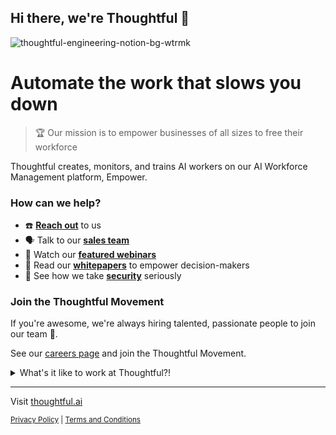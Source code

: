 ## Hi there, we're Thoughtful 👋
![thoughtful-engineering-notion-bg-wtrmk](https://user-images.githubusercontent.com/1096881/151483390-1bde7e8b-bfda-4cf2-92af-6c73cdb23d0c.png)

# Automate the work that slows you down

> 🏆️ Our mission is to empower businesses of all sizes to free their workforce

Thoughtful creates, monitors, and trains AI workers on our AI Workforce Management platform, Empower.


###  How can we help?

- ☎️ [**Reach out**](https://www.thoughtful.ai/contact) to us
- 🗣️ Talk to our [**sales team**](https://www.thoughtful.ai/get-a-demo)
- 🍿 Watch our [**featured webinars**](https://www.thoughtful.ai/webinars)
- 📄 Read our [**whitepapers**](https://www.thoughtful.ai/whitepapers) to empower decision-makers
- 🔐 See how we take [**security**](https://www.thoughtful.ai/trust-and-security) seriously

### Join the Thoughtful Movement

If you're awesome, we're always hiring talented, passionate people to join our team 🙌. 

See our [careers page](https://www.thoughtful.ai/careers) and join the Thoughtful Movement.

<details> 
	<summary>What's it like to work at Thoughtful?!</summary>
	<br>
  
## Culture at Thoughtful

### The Stuff We’re Made Of

How do you bring people from around the world together to create the workforce of the future? Every day we practice these values, which drive our culture and mission. Are you ready?!

### Our Company Values

- **Experiment always.**

  Don’t let the fear of failure hold you back from doing incredible, original work. We don’t expect perfection on the first swing, just the willingness to keep going until we get it right. It takes grit, a lot of experimentation, and failing fast to optimize learnings.

- **Do less, deliver more.**

  We focus on doing the ***right*** things, not *all* things. Focus on work that creates an outsized impact for our customers and team. We practice ruthless prioritization and intentionally make trade-offs that best serve our customers and mission.

- **We are givers.**

  We put our customers and our team ahead of our personal ambitions. We intentionally give without condition in the spirit of advancing our mission. We won’t succeed with a “gimme” culture, but we will win as a team of endless baton-passers who support each other until the race is won.

</details>

---

Visit [thoughtful.ai](https://www.thoughtful.ai/)

<sub>

[Privacy Policy](https://www.thoughtful.ai/privacy-policy) | [Terms and Conditions](https://www.thoughtful.ai/terms-of-service)

</sub>

<!--
Made with 🖤
-->
